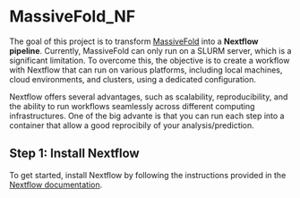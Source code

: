 # MassiveFold_NF  

The goal of this project is to transform [MassiveFold](https://github.com/GBLille/MassiveFold) into a **Nextflow pipeline**. Currently, MassiveFold can only run on a SLURM server, which is a significant limitation. To overcome this, the objective is to create a workflow with Nextflow that can run on various platforms, including local machines, cloud environments, and clusters, using a dedicated configuration.  

Nextflow offers several advantages, such as scalability, reproducibility, and the ability to run workflows seamlessly across different computing infrastructures.  One of the big advante is that you can run each step into a container that allow a good reprocibily of your analysis/prediction. 

## Step 1: Install Nextflow  

To get started, install Nextflow by following the instructions provided in the [Nextflow documentation](https://www.nextflow.io/docs/latest/install.html).  

